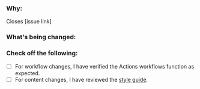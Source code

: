 ### Why:

Closes [issue link]

### What's being changed:

<!-- Share artifacts of the changes, be they code snippets, GIFs or screenshots; whatever shares the most context. -->

### Check off the following:

- [ ] For workflow changes, I have verified the Actions workflows function as expected.
- [ ] For content changes, I have reviewed the [style guide](https://github.com/github/docs/blob/main/contributing/content-style-guide.md).
